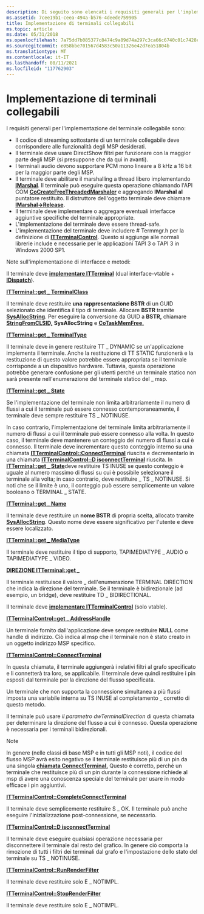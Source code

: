 ```yaml
---
description: Di seguito sono elencati i requisiti generali per l'implementazione del terminale collegabile.
ms.assetid: 7cee19b1-ceea-494a-b576-4deede759905
title: Implementazione di terminali collegabili
ms.topic: article
ms.date: 05/31/2018
ms.openlocfilehash: 7a75dd7b085377c8474c9a89d74a297c3ca66c6740c01c7428e7b6f250e16c5f
ms.sourcegitcommit: e858bbe701567d4583c50a11326e42d7ea51804b
ms.translationtype: MT
ms.contentlocale: it-IT
ms.lasthandoff: 08/11/2021
ms.locfileid: "117762903"
---
```

# <a name="implementing-pluggable-terminals"></a>Implementazione di terminali collegabili

I requisiti generali per l'implementazione del terminale collegabile sono:

-   Il codice di streaming sottostante di un terminale collegabile deve corrispondere alle funzionalità degli MSP desiderati.
-   Il terminale deve usare DirectShow filtri per funzionare con la maggior parte degli MSP (si presuppone che da qui in avanti).
-   I terminali audio devono supportare PCM mono lineare a 8 kHz a 16 bit per la maggior parte degli MSP.
-   Il terminale deve abilitare il marshalling a thread libero implementando [**IMarshal**](/windows/win32/api/objidlbase/nn-objidlbase-imarshal). Il terminale può eseguire questa operazione chiamando l'API COM [**CoCreateFreeThreadedMarshaler**](/windows/win32/api/combaseapi/nf-combaseapi-cocreatefreethreadedmarshaler) e aggregando **IMarshal al** puntatore restituito. Il distruttore dell'oggetto terminale deve chiamare [**IMarshal->Release**](/windows/win32/api/unknwn/nf-unknwn-iunknown-release).
-   Il terminale deve implementare o aggregare eventuali interfacce aggiuntive specifiche del terminale appropriate.
-   L'implementazione del terminale deve essere thread-safe.
-   L'implementazione del terminale deve includere \# Termmgr.h per la definizione di [**ITTerminalControl**](/windows/desktop/api/Termmgr/nn-termmgr-itterminalcontrol). Questo si aggiunge alle normali librerie include e necessarie per le applicazioni TAPI 3 o TAPI 3 in Windows 2000 SP1.

Note sull'implementazione di interfacce e metodi:

Il terminale deve [**implementare ITTerminal**](/windows/win32/api/tapi3if/nn-tapi3if-itterminal) (dual interface-vtable + [**IDispatch**](/windows/win32/api/oaidl/nn-oaidl-idispatch)).

[**ITTerminal::get \_ TerminalClass**](/windows/win32/api/tapi3if/nf-tapi3if-itterminal-get_terminalclass)

Il terminale deve restituire **una rappresentazione BSTR** di un GUID selezionato che identifica il tipo di terminale. Allocare **BSTR** tramite [**SysAllocString**](/windows/win32/api/oleauto/nf-oleauto-sysallocstring). Per eseguire la conversione da GUID a **BSTR,** chiamare [**StringFromCLSID,**](/windows/win32/api/combaseapi/nf-combaseapi-stringfromclsid) **SysAllocString** e [**CoTaskMemFree.**](/windows/win32/api/combaseapi/nf-combaseapi-cotaskmemfree)

[**ITTerminal::get \_ TerminalType**](/windows/win32/api/tapi3if/nf-tapi3if-itterminal-get_terminaltype)

Il terminale deve in genere restituire TT \_ DYNAMIC se un'applicazione implementa il terminale. Anche la restituzione di TT STATIC funzionerà e la restituzione di questo valore potrebbe essere appropriata se il terminale corrisponde a un dispositivo hardware. Tuttavia, questa operazione potrebbe generare confusione per gli utenti perché un terminale statico non sarà presente nell'enumerazione del terminale statico del \_ msp.

[**ITTerminal::get \_ State**](/windows/win32/api/tapi3if/nf-tapi3if-itterminal-get_state)

Se l'implementazione del terminale non limita arbitrariamente il numero di flussi a cui il terminale può essere connesso contemporaneamente, il terminale deve sempre restituire TS \_ NOTINUSE.

In caso contrario, l'implementazione del terminale limita arbitrariamente il numero di flussi a cui il terminale può essere connesso alla volta. In questo caso, il terminale deve mantenere un conteggio del numero di flussi a cui è connesso. Il terminale deve incrementare questo conteggio interno su una chiamata [**ITTerminalControl::ConnectTerminal**](/windows/desktop/api/Termmgr/nf-termmgr-itterminalcontrol-connectterminal) riuscita e decrementarlo in una chiamata [**ITTerminalControl::D isconnectTerminal**](/windows/desktop/api/Termmgr/nf-termmgr-itterminalcontrol-disconnectterminal) riuscita. In [**ITTerminal::get \_ State**](/windows/win32/api/tapi3if/nf-tapi3if-itterminal-get_state)deve restituire TS INUSE se questo conteggio è uguale al numero massimo di flussi su cui è possibile selezionare il terminale alla volta; in caso contrario, deve restituire \_ TS \_ NOTINUSE. Si noti che se il limite è uno, il conteggio può essere semplicemente un valore booleano o TERMINAL \_ STATE.

[**ITTerminal::get \_ Name**](/windows/win32/api/tapi3if/nf-tapi3if-itterminal-get_name)

Il terminale deve restituire un **nome BSTR** di propria scelta, allocato tramite [**SysAllocString**](/windows/win32/api/oleauto/nf-oleauto-sysallocstring). Questo nome deve essere significativo per l'utente e deve essere localizzato.

[**ITTerminal::get \_ MediaType**](/windows/win32/api/tapi3if/nf-tapi3if-itterminal-get_mediatype)

Il terminale deve restituire il tipo di supporto, TAPIMEDIATYPE \_ AUDIO o TAPIMEDIATYPE \_ VIDEO.

[**DIREZIONE ITTerminal::get \_**](/windows/win32/api/tapi3if/nf-tapi3if-itterminal-get_direction)

Il terminale restituisce il valore \_ dell'enumerazione TERMINAL DIRECTION che indica la direzione del terminale. Se il terminale è bidirezionale (ad esempio, un bridge), deve restituire TD \_ BIDIRECTIONAL.

Il terminale deve [**implementare ITTerminalControl**](/windows/desktop/api/Termmgr/nn-termmgr-itterminalcontrol) (solo vtable).

[**ITTerminalControl::get \_ AddressHandle**](/windows/desktop/api/Termmgr/nf-termmgr-itterminalcontrol-get_addresshandle)

Un terminale fornito dall'applicazione deve sempre restituire **NULL** come handle di indirizzo. Ciò indica al msp che il terminale non è stato creato in un oggetto indirizzo MSP specifico.

[**ITTerminalControl::ConnectTerminal**](/windows/desktop/api/Termmgr/nf-termmgr-itterminalcontrol-connectterminal)

In questa chiamata, il terminale aggiungerà i relativi filtri al grafo specificato e li connetterà tra loro, se applicabile. Il terminale deve quindi restituire i pin esposti dal terminale per la direzione del flusso specificata.

Un terminale che non supporta la connessione simultanea a più flussi imposta una variabile interna su TS INUSE al completamento \_ corretto di questo metodo.

Il terminale può usare *il parametro dwTerminalDirection* di questa chiamata per determinare la direzione del flusso a cui è connesso. Questa operazione è necessaria per i terminali bidirezionali.

> [!Note]  
> In genere (nelle classi di base MSP e in tutti gli MSP noti), il codice del flusso MSP avrà esito negativo se il terminale restituisce più di un pin da una singola [**chiamata ConnectTerminal.**](/windows/desktop/api/Termmgr/nf-termmgr-itterminalcontrol-connectterminal) Questo è corretto, perché un terminale che restituisce più di un pin durante la connessione richiede al msp di avere una conoscenza speciale del terminale per usare in modo efficace i pin aggiuntivi.

 

[**ITTerminalControl::CompleteConnectTerminal**](/windows/desktop/api/Termmgr/nf-termmgr-itterminalcontrol-completeconnectterminal)

Il terminale deve semplicemente restituire S \_ OK. Il terminale può anche eseguire l'inizializzazione post-connessione, se necessario.

[**ITTerminalControl::D isconnectTerminal**](/windows/desktop/api/Termmgr/nf-termmgr-itterminalcontrol-disconnectterminal)

Il terminale deve eseguire qualsiasi operazione necessaria per disconnettere il terminale dal resto del grafico. In genere ciò comporta la rimozione di tutti i filtri dei terminali dal grafo e l'impostazione dello stato del terminale su TS \_ NOTINUSE.

[**ITTerminalControl::RunRenderFilter**](/windows/desktop/api/Termmgr/nf-termmgr-itterminalcontrol-runrenderfilter)

Il terminale deve restituire solo E \_ NOTIMPL.

[**ITTerminalControl::StopRenderFilter**](/windows/desktop/api/Termmgr/nf-termmgr-itterminalcontrol-stoprenderfilter)

Il terminale deve restituire solo E \_ NOTIMPL.

 

 
